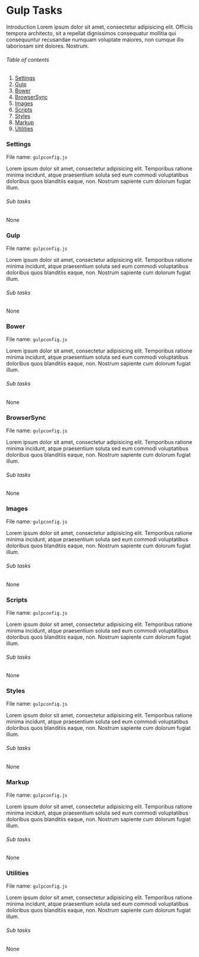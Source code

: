 # Gulp Tasks

Introduction Lorem ipsum dolor sit amet, consectetur adipisicing elit. Officiis tempora architecto, sit a repellat dignissimos consequatur mollitia qui consequuntur recusandae numquam voluptate maiores, non cumque illo laboriosam sint dolores. Nostrum.

###### Table of contents
1. [Settings](#user-content-gulpconfigjs)
2. [Gulp](#user-content-gulp)
2. [Bower](#user-content-bower)
3. [BrowserSync](#user-content-browsersync)
4. [Images](#user-content-images)
5. [Scripts](#user-content-scripts)
6. [Styles](#user-content-styles)
7. [Markup](#user-content-markup)
8. [Utilities](#user-content-utilities)

### Settings
File name: `gulpconfig.js`

Lorem ipsum dolor sit amet, consectetur adipisicing elit. Temporibus ratione minima incidunt, atque praesentium soluta sed eum commodi voluptatibus doloribus quos blanditiis eaque, non. Nostrum sapiente cum dolorum fugiat illum.

###### Sub tasks
None

### Gulp
File name: `gulpconfig.js`

Lorem ipsum dolor sit amet, consectetur adipisicing elit. Temporibus ratione minima incidunt, atque praesentium soluta sed eum commodi voluptatibus doloribus quos blanditiis eaque, non. Nostrum sapiente cum dolorum fugiat illum.

###### Sub tasks
None

### Bower
File name: `gulpconfig.js`

Lorem ipsum dolor sit amet, consectetur adipisicing elit. Temporibus ratione minima incidunt, atque praesentium soluta sed eum commodi voluptatibus doloribus quos blanditiis eaque, non. Nostrum sapiente cum dolorum fugiat illum.

###### Sub tasks
None

### BrowserSync
File name: `gulpconfig.js`

Lorem ipsum dolor sit amet, consectetur adipisicing elit. Temporibus ratione minima incidunt, atque praesentium soluta sed eum commodi voluptatibus doloribus quos blanditiis eaque, non. Nostrum sapiente cum dolorum fugiat illum.

###### Sub tasks
None

### Images
File name: `gulpconfig.js`

Lorem ipsum dolor sit amet, consectetur adipisicing elit. Temporibus ratione minima incidunt, atque praesentium soluta sed eum commodi voluptatibus doloribus quos blanditiis eaque, non. Nostrum sapiente cum dolorum fugiat illum.

###### Sub tasks
None

### Scripts
File name: `gulpconfig.js`

Lorem ipsum dolor sit amet, consectetur adipisicing elit. Temporibus ratione minima incidunt, atque praesentium soluta sed eum commodi voluptatibus doloribus quos blanditiis eaque, non. Nostrum sapiente cum dolorum fugiat illum.

###### Sub tasks
None

### Styles
File name: `gulpconfig.js`

Lorem ipsum dolor sit amet, consectetur adipisicing elit. Temporibus ratione minima incidunt, atque praesentium soluta sed eum commodi voluptatibus doloribus quos blanditiis eaque, non. Nostrum sapiente cum dolorum fugiat illum.

###### Sub tasks
None

### Markup
File name: `gulpconfig.js`

Lorem ipsum dolor sit amet, consectetur adipisicing elit. Temporibus ratione minima incidunt, atque praesentium soluta sed eum commodi voluptatibus doloribus quos blanditiis eaque, non. Nostrum sapiente cum dolorum fugiat illum.

###### Sub tasks
None

### Utilities
File name: `gulpconfig.js`

Lorem ipsum dolor sit amet, consectetur adipisicing elit. Temporibus ratione minima incidunt, atque praesentium soluta sed eum commodi voluptatibus doloribus quos blanditiis eaque, non. Nostrum sapiente cum dolorum fugiat illum.

###### Sub tasks
None